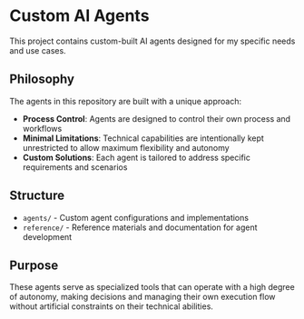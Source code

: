 # Custom AI Agents

This project contains custom-built AI agents designed for my specific needs and use cases.

## Philosophy

The agents in this repository are built with a unique approach:

- **Process Control**: Agents are designed to control their own process and workflows
- **Minimal Limitations**: Technical capabilities are intentionally kept unrestricted to allow maximum flexibility and autonomy
- **Custom Solutions**: Each agent is tailored to address specific requirements and scenarios

## Structure

- `agents/` - Custom agent configurations and implementations
- `reference/` - Reference materials and documentation for agent development

## Purpose

These agents serve as specialized tools that can operate with a high degree of autonomy, making decisions and managing their own execution flow without artificial constraints on their technical abilities.
